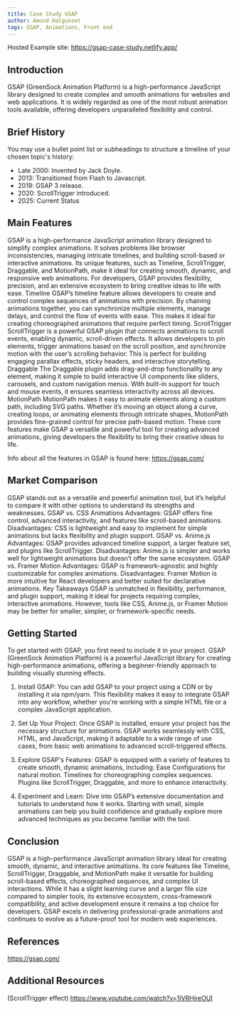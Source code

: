 ```yaml
---
title: Case Study GSAP
author: Amund Halgunset
tags: GSAP, Animations, Front end
---
```


Hosted Example site: https://gsap-case-study.netlify.app/

## Introduction

GSAP (GreenSock Animation Platform) is a high-performance JavaScript library designed to create complex and smooth animations for websites and web applications. It is widely regarded as one of the most robust animation tools available, offering developers unparalleled flexibility and control.

## Brief History

You may use a bullet point list or subheadings to structure a timeline of your chosen topic's history:
- Late 2000: Invented by Jack Doyle.
- 2013: Transitioned from Flash to Javascript.
- 2019: GSAP 3 release.
- 2020: ScrollTrigger introduced.
- 2025: Current Status


## Main Features

GSAP is a high-performance JavaScript animation library designed to simplify complex animations. It solves problems like browser inconsistencies, managing intricate timelines, and building scroll-based or interactive animations. Its unique features, such as Timeline, ScrollTrigger, Draggable, and MotionPath, make it ideal for creating smooth, dynamic, and responsive web animations. For developers, GSAP provides flexibility, precision, and an extensive ecosystem to bring creative ideas to life with ease.
Timeline
GSAP’s timeline feature allows developers to create and control complex sequences of animations with precision. By chaining animations together, you can synchronize multiple elements, manage delays, and control the flow of events with ease. This makes it ideal for creating choreographed animations that require perfect timing.
ScrollTrigger
ScrollTrigger is a powerful GSAP plugin that connects animations to scroll events, enabling dynamic, scroll-driven effects. It allows developers to pin elements, trigger animations based on the scroll position, and synchronize motion with the user’s scrolling behavior. This is perfect for building engaging parallax effects, sticky headers, and interactive storytelling.
Draggable
The Draggable plugin adds drag-and-drop functionality to any element, making it simple to build interactive UI components like sliders, carousels, and custom navigation menus. With built-in support for touch and mouse events, it ensures seamless interactivity across all devices.
MotionPath
MotionPath makes it easy to animate elements along a custom path, including SVG paths. Whether it’s moving an object along a curve, creating loops, or animating elements through intricate shapes, MotionPath provides fine-grained control for precise path-based motion.
These core features make GSAP a versatile and powerful tool for creating advanced animations, giving developers the flexibility to bring their creative ideas to life.


Info about all the features in GSAP is found here:
https://gsap.com/

## Market Comparison

GSAP stands out as a versatile and powerful animation tool, but it’s helpful to compare it with other options to understand its strengths and weaknesses.
GSAP vs. CSS Animations
Advantages: GSAP offers fine control, advanced interactivity, and features like scroll-based animations.
Disadvantages: CSS is lightweight and easy to implement for simple animations but lacks flexibility and plugin support.
GSAP vs. Anime.js
Advantages: GSAP provides advanced timeline support, a larger feature set, and plugins like ScrollTrigger.
Disadvantages: Anime.js is simpler and works well for lightweight animations but doesn’t offer the same ecosystem.
GSAP vs. Framer Motion
Advantages: GSAP is framework-agnostic and highly customizable for complex animations.
Disadvantages: Framer Motion is more intuitive for React developers and better suited for declarative animations.
Key Takeaways
GSAP is unmatched in flexibility, performance, and plugin support, making it ideal for projects requiring complex, interactive animations. However, tools like CSS, Anime.js, or Framer Motion may be better for smaller, simpler, or framework-specific needs.

## Getting Started

To get started with GSAP, you first need to include it in your project. GSAP (GreenSock Animation Platform) is a powerful JavaScript library for creating high-performance animations, offering a beginner-friendly approach to building visually stunning effects. 

1. Install GSAP:
You can add GSAP to your project using a CDN or by installing it via npm/yarn. This flexibility makes it easy to integrate GSAP into any workflow, whether you're working with a simple HTML file or a complex JavaScript application. 

2. Set Up Your Project: 
Once GSAP is installed, ensure your project has the necessary structure for animations. GSAP works seamlessly with CSS, HTML, and JavaScript, making it adaptable to a wide range of use cases, from basic web animations to advanced scroll-triggered effects. 

3. Explore GSAP's Features:
GSAP is equipped with a variety of features to create smooth, dynamic animations, including: Ease Configurations for natural motion. Timelines for choreographing complex sequences. Plugins like ScrollTrigger, Draggable, and more to enhance interactivity. 

4. Experiment and Learn:
Dive into GSAP’s extensive documentation and tutorials to understand how it works. Starting with small, simple animations can help you build confidence and gradually explore more advanced techniques as you become familiar with the tool.

## Conclusion
GSAP is a high-performance JavaScript animation library ideal for creating smooth, dynamic, and interactive animations. Its core features like Timeline, ScrollTrigger, Draggable, and MotionPath make it versatile for building scroll-based effects, choreographed sequences, and complex UI interactions. While it has a slight learning curve and a larger file size compared to simpler tools, its extensive ecosystem, cross-framework compatibility, and active development ensure it remains a top choice for developers. GSAP excels in delivering professional-grade animations and continues to evolve as a future-proof tool for modern web experiences.

## References

https://gsap.com/


## Additional Resources

(ScrollTrigger effect) https://www.youtube.com/watch?v=1iVRHjreOUI


